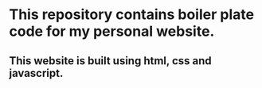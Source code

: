# This repository contains boiler plate code for my personal website.
## This website is built using html, css and javascript.
